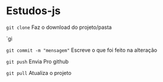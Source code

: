 # Estudos-js


`git clone` Faz o download do projeto/pasta

`gi

`git commit -m "mensagem"` Escreve o que foi feito na alteração

`git push` Envia Pro github

`git pull` Atualiza o projeto
